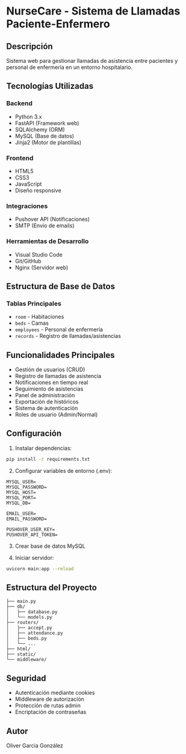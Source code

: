 # NurseCare - Sistema de Llamadas Paciente-Enfermero

## Descripción
Sistema web para gestionar llamadas de asistencia entre pacientes y personal de enfermería en un entorno hospitalario.

## Tecnologías Utilizadas

### Backend
- Python 3.x
- FastAPI (Framework web)
- SQLAlchemy (ORM)
- MySQL (Base de datos)
- Jinja2 (Motor de plantillas)

### Frontend 
- HTML5
- CSS3
- JavaScript
- Diseño responsive

### Integraciones
- Pushover API (Notificaciones)
- SMTP (Envío de emails)

### Herramientas de Desarrollo
- Visual Studio Code
- Git/GitHub
- Nginx (Servidor web)

## Estructura de Base de Datos

### Tablas Principales
- `room` - Habitaciones
- `beds` - Camas 
- `employees` - Personal de enfermería
- `records` - Registro de llamadas/asistencias

## Funcionalidades Principales

- Gestión de usuarios (CRUD)
- Registro de llamadas de asistencia
- Notificaciones en tiempo real
- Seguimiento de asistencias
- Panel de administración
- Exportación de históricos
- Sistema de autenticación
- Roles de usuario (Admin/Normal)

## Configuración

1. Instalar dependencias:
```bash
pip install -r requirements.txt
```

2. Configurar variables de entorno (.env):
```
MYSQL_USER=
MYSQL_PASSWORD=
MYSQL_HOST=
MYSQL_PORT=
MYSQL_DB=

EMAIL_USER=
EMAIL_PASSWORD=

PUSHOVER_USER_KEY=
PUSHOVER_API_TOKEN=
```

3. Crear base de datos MySQL

4. Iniciar servidor:
```bash
uvicorn main:app --reload
```

## Estructura del Proyecto
```
├── main.py
├── db/
│   ├── database.py
│   └── models.py
├── routers/
│   ├── accept.py
│   ├── attendance.py
│   ├── beds.py
│   └── ...
├── html/
├── static/
└── middleware/
```

## Seguridad
- Autenticación mediante cookies
- Middleware de autorización
- Protección de rutas admin
- Encriptación de contraseñas

## Autor
Oliver Garcia González

